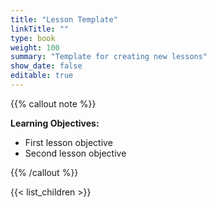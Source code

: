 ```yaml
---
title: "Lesson Template"
linkTitle: ""
type: book
weight: 100
summary: "Template for creating new lessons"
show_date: false
editable: true
---
```


{{% callout note %}}

**Learning Objectives:**
* First lesson objective
* Second lesson objective

{{% /callout %}}

{{< list_children >}}
